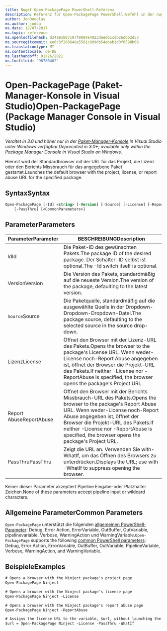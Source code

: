 ```yaml
---
title: Nuget-Open-PackagePage PowerShell-Referenz
description: Referenz für Open-PackagePage PowerShell-Befehl in der nuget-Paket-Manager-Konsole in Visual Studio.
author: JonDouglas
ms.author: jodou
ms.date: 12/07/2017
ms.topic: reference
ms.openlocfilehash: d34a91007197f8004e4923deedb1cdb26d662d53
ms.sourcegitcommit: ee6c3f203648a5561c809db54ebeb1d0f0598b68
ms.translationtype: MT
ms.contentlocale: de-DE
ms.lasthandoff: 01/26/2021
ms.locfileid: "98780402"
---
```

# <a name="open-packagepage-package-manager-console-in-visual-studio"></a><span data-ttu-id="0a71d-103">Open-PackagePage (Paket-Manager-Konsole in Visual Studio)</span><span class="sxs-lookup"><span data-stu-id="0a71d-103">Open-PackagePage (Package Manager Console in Visual Studio)</span></span>

<span data-ttu-id="0a71d-104">*Veraltet in 3.0 und höher nur in der [Paket-Manager-Konsole](../../consume-packages/install-use-packages-powershell.md) in Visual Studio unter Windows verfügbar.*</span><span class="sxs-lookup"><span data-stu-id="0a71d-104">*Deprecated in 3.0+; available only within the [Package Manager Console](../../consume-packages/install-use-packages-powershell.md) in Visual Studio on Windows.*</span></span>

<span data-ttu-id="0a71d-105">Hiermit wird der Standardbrowser mit der URL für das Projekt, die Lizenz oder den Berichts Missbrauch für das angegebene Paket gestartet.</span><span class="sxs-lookup"><span data-stu-id="0a71d-105">Launches the default browser with the project, license, or report abuse URL for the specified package.</span></span>

## <a name="syntax"></a><span data-ttu-id="0a71d-106">Syntax</span><span class="sxs-lookup"><span data-stu-id="0a71d-106">Syntax</span></span>

```ps
Open-PackagePage [-Id] <string> [-Version] [-Source] [-License] [-ReportAbuse]
    [-PassThru] [<CommonParameters>]
```

## <a name="parameters"></a><span data-ttu-id="0a71d-107">Parameter</span><span class="sxs-lookup"><span data-stu-id="0a71d-107">Parameters</span></span>

| <span data-ttu-id="0a71d-108">Parameter</span><span class="sxs-lookup"><span data-stu-id="0a71d-108">Parameter</span></span> | <span data-ttu-id="0a71d-109">BESCHREIBUNG</span><span class="sxs-lookup"><span data-stu-id="0a71d-109">Description</span></span> |
| --- | --- |
| <span data-ttu-id="0a71d-110">Id</span><span class="sxs-lookup"><span data-stu-id="0a71d-110">Id</span></span> | <span data-ttu-id="0a71d-111">Die Paket-ID des gewünschten Pakets.</span><span class="sxs-lookup"><span data-stu-id="0a71d-111">The package ID of the desired package.</span></span> <span data-ttu-id="0a71d-112">Der Schalter-ID selbst ist optional.</span><span class="sxs-lookup"><span data-stu-id="0a71d-112">The -Id switch itself is optional.</span></span> |
| <span data-ttu-id="0a71d-113">Version</span><span class="sxs-lookup"><span data-stu-id="0a71d-113">Version</span></span> | <span data-ttu-id="0a71d-114">Die Version des Pakets, standardmäßig auf die neueste Version.</span><span class="sxs-lookup"><span data-stu-id="0a71d-114">The version of the package, defaulting to the latest version.</span></span> |
| <span data-ttu-id="0a71d-115">`Source`</span><span class="sxs-lookup"><span data-stu-id="0a71d-115">Source</span></span> | <span data-ttu-id="0a71d-116">Die Paketquelle, standardmäßig auf die ausgewählte Quelle in der Dropdown-Dropdown-Dropdown-Datei.</span><span class="sxs-lookup"><span data-stu-id="0a71d-116">The package source, defaulting to the selected source in the source drop-down.</span></span> |
| <span data-ttu-id="0a71d-117">Lizenz</span><span class="sxs-lookup"><span data-stu-id="0a71d-117">License</span></span> | <span data-ttu-id="0a71d-118">Öffnet den Browser mit der Lizenz-URL des Pakets.</span><span class="sxs-lookup"><span data-stu-id="0a71d-118">Opens the browser to the package's License URL.</span></span> <span data-ttu-id="0a71d-119">Wenn weder-License noch-Report Abuse angegeben ist, öffnet der Browser die Projekt-URL des Pakets.</span><span class="sxs-lookup"><span data-stu-id="0a71d-119">If neither -License nor -ReportAbuse is specified, the browser opens the package's Project URL.</span></span> |
| <span data-ttu-id="0a71d-120">Report Abuse</span><span class="sxs-lookup"><span data-stu-id="0a71d-120">ReportAbuse</span></span> | <span data-ttu-id="0a71d-121">Öffnet den Browser mit der Berichts Missbrauch-URL des Pakets.</span><span class="sxs-lookup"><span data-stu-id="0a71d-121">Opens the browser to the package's Report Abuse URL.</span></span> <span data-ttu-id="0a71d-122">Wenn weder-License noch-Report Abuse angegeben ist, öffnet der Browser die Projekt-URL des Pakets.</span><span class="sxs-lookup"><span data-stu-id="0a71d-122">If neither -License nor -ReportAbuse is specified, the browser opens the package's Project URL.</span></span> |
| <span data-ttu-id="0a71d-123">PassThru</span><span class="sxs-lookup"><span data-stu-id="0a71d-123">PassThru</span></span> | <span data-ttu-id="0a71d-124">Zeigt die URL an. Verwenden Sie with-WhatIf, um das Öffnen des Browsers zu unterdrücken.</span><span class="sxs-lookup"><span data-stu-id="0a71d-124">Displays the URL; use with -WhatIf to suppress opening the browser.</span></span> |

<span data-ttu-id="0a71d-125">Keiner dieser Parameter akzeptiert Pipeline Eingabe-oder Platzhalter Zeichen.</span><span class="sxs-lookup"><span data-stu-id="0a71d-125">None of these parameters accept pipeline input or wildcard characters.</span></span>

## <a name="common-parameters"></a><span data-ttu-id="0a71d-126">Allgemeine Parameter</span><span class="sxs-lookup"><span data-stu-id="0a71d-126">Common Parameters</span></span>

<span data-ttu-id="0a71d-127">`Open-PackagePage` unterstützt die folgenden [allgemeinen PowerShell-Parameter](/powershell/module/microsoft.powershell.core/about/about_commonparameters): Debug, Error Action, ErrorVariable, OutBuffer, OutVariable, pipelinevariable, Verbose, WarningAction und WarningVariable.</span><span class="sxs-lookup"><span data-stu-id="0a71d-127">`Open-PackagePage` supports the following [common PowerShell parameters](/powershell/module/microsoft.powershell.core/about/about_commonparameters): Debug, Error Action, ErrorVariable, OutBuffer, OutVariable, PipelineVariable, Verbose, WarningAction, and WarningVariable.</span></span>

## <a name="examples"></a><span data-ttu-id="0a71d-128">Beispiele</span><span class="sxs-lookup"><span data-stu-id="0a71d-128">Examples</span></span>

```ps
# Opens a browser with the Ninject package's project page
Open-PackagePage Ninject

# Opens a browser with the Ninject package's license page
Open-PackagePage Ninject -License

# Opens a browser with the Ninject package's report abuse page  
Open-PackagePage Ninject -ReportAbuse

# Assigns the license URL to the variable, $url, without launching the browser
$url = Open-PackagePage Ninject -License -PassThru -WhatIf
```